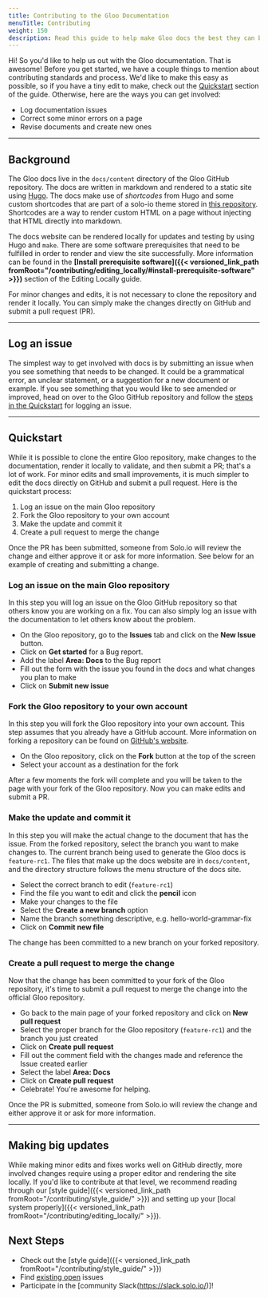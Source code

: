 ```yaml
---
title: Contributing to the Gloo Documentation
menuTitle: Contributing
weight: 150
description: Read this guide to help make Gloo docs the best they can be!
---
```


Hi! So you'd like to help us out with the Gloo documentation. That is awesome! Before you get started, we have a couple things to mention about contributing standards and process. We'd like to make this easy as possible, so if you have a tiny edit to make, check out the [Quickstart](#quickstart) section of the guide. Otherwise, here are the ways you can get involved:

* Log documentation issues
* Correct some minor errors on a page
* Revise documents and create new ones

---

## Background

The Gloo docs live in the `docs/content` directory of the Gloo GitHub repository. The docs are written in markdown and rendered to a static site using [Hugo](https://gohugo.io/). The docs make use of *shortcodes* from Hugo and some custom shortcodes that are part of a solo-io theme stored in [this repository](https://github.com/solo-io/hugo-theme-soloio). Shortcodes are a way to render custom HTML on a page without injecting that HTML directly into markdown.

The docs website can be rendered locally for updates and testing by using Hugo and `make`. There are some software prerequisites that need to be fulfilled in order to render and view the site successfully. More information can be found in the **[Install prerequisite software]({{< versioned_link_path fromRoot="/contributing/editing_locally/#install-prerequisite-software" >}})** section of the Editing Locally guide.

For minor changes and edits, it is not necessary to clone the repository and render it locally. You can simply make the changes directly on GitHub and submit a pull request (PR).

---

## Log an issue

The simplest way to get involved with docs is by submitting an issue when you see something that needs to be changed. It could be a grammatical error, an unclear statement, or a suggestion for a new document or example. If you see something that you would like to see amended or improved, head on over to the Gloo GitHub repository and follow the [steps in the Quickstart](#log-an-issue-on-the-main-gloo-repository) for logging an issue.

---

## Quickstart

While it is possible to clone the entire Gloo repository, make changes to the documentation, render it locally to validate, and then submit a PR; that's a lot of work. For minor edits and small improvements, it is much simpler to edit the docs directly on GitHub and submit a pull request. Here is the quickstart process:

1. Log an issue on the main Gloo repository 
2. Fork the Gloo repository to your own account
3. Make the update and commit it
4. Create a pull request to merge the change

Once the PR has been submitted, someone from Solo.io will review the change and either approve it or ask for more information. See below for an example of creating and submitting a change.

### Log an issue on the main Gloo repository  

In this step you will log an issue on the Gloo GitHub repository so that others know you are working on a fix. You can also simply log an issue with the documentation to let others know about the problem.

* On the Gloo repository, go to the **Issues** tab and click on the **New Issue** button.
* Click on **Get started** for a Bug report.
* Add the label **Area: Docs** to the Bug report
* Fill out the form with the issue you found in the docs and what changes you plan to make
* Click on **Submit new issue**

### Fork the Gloo repository to your own account

In this step you will fork the Gloo repository into your own account. This step assumes that you already have a GitHub account. More information on forking a repository can be found on [GitHub's website](https://guides.github.com/activities/forking/).

* On the Gloo repository, click on the **Fork** button at the top of the screen
* Select your account as a destination for the fork

After a few moments the fork will complete and you will be taken to the page with your fork of the Gloo repository. Now you can make edits and submit a PR.

### Make the update and commit it

In this step you will make the actual change to the document that has the issue. From the forked repository, select the branch you want to make changes to. The current branch being used to generate the Gloo docs is `feature-rc1`. The files that make up the docs website are in `docs/content`, and the directory structure follows the menu structure of the docs site.

* Select the correct branch to edit (`feature-rc1`)
* Find the file you want to edit and click the **pencil** icon
* Make your changes to the file
* Select the **Create a new branch** option
* Name the branch something descriptive, e.g. hello-world-grammar-fix
* Click on **Commit new file**

The change has been committed to a new branch on your forked repository.

### Create a pull request to merge the change

Now that the change has been committed to your fork of the Gloo repository, it's time to submit a pull request to merge the change into the official Gloo repository.

* Go back to the main page of your forked repository and click on **New pull request**
* Select the proper branch for the Gloo repository (`feature-rc1`) and the branch you just created
* Click on **Create pull request**
* Fill out the comment field with the changes made and reference the Issue created earlier
* Select the label **Area: Docs**
* Click on **Create pull request**
* Celebrate! You're awesome for helping.

Once the PR is submitted, someone from Solo.io will review the change and either approve it or ask for more information.

---

## Making big updates

While making minor edits and fixes works well on GitHub directly, more involved changes require using a proper editor and rendering the site locally. If you'd like to contribute at that level, we recommend reading through our [style guide]({{< versioned_link_path fromRoot="/contributing/style_guide/" >}}) and setting up your [local system properly]({{< versioned_link_path fromRoot="/contributing/editing_locally/" >}}).

## Next Steps

- Check out the [style guide]({{< versioned_link_path fromRoot="/contributing/style_guide/" >}})
- Find [existing open](https://github.com/solo-io/gloo/labels/Area%3A%20Docs) issues
- Participate in the [community Slack(https://slack.solo.io/)]!

